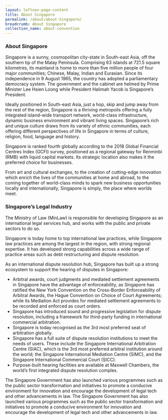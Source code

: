 ```yaml
---
layout: leftnav-page-content
title: About Singapore
permalink: /about/about-Singapore/
breadcrumb: About Singapore
collection_name: about-convention
---
```


### **About Singapore**

Singapore is a sunny, cosmopolitan city-state in South-east Asia, off the southern tip of the Malay Peninsula. Comprising 63 islands at 721.5 square kilometres, its mainland is home to more than five million people of four major communities; Chinese, Malay, Indian and Eurasian. Since its independence in 9 August 1965, the country has adopted a parliamentary democracy system. The government and the cabinet are helmed by Prime Minister Lee Hsien Loong while President Halimah Yacob is Singapore’s President.

Ideally positioned in South-east Asia, just a hop, skip and jump away from the rest of the region, Singapore is a thriving metropolis offering a fully integrated island-wide transport network, world-class infrastructure, dynamic business environment and vibrant living spaces. Singapore’s rich and unique culture draws from its variety of ethnic communities, each offering different perspectives of life in Singapore in terms of culture, religion, food, language and history.

Singapore is ranked fourth globally according to the 2018 Global Financial Centres Index (GCFI) survey, positioned as a regional gateway for Renminbi (RMB) with liquid capital markets. Its strategic location also makes it the preferred choice for businesses.

From art and cultural exchanges, to the creation of cutting-edge innovation which enrich the lives of the communities at home and abroad, to the coming together of world-class minds to spark new business opportunities locally and internationally, Singapore is simply, the place where worlds meet. 


### **Singapore’s Legal Industry**

The Ministry of Law (MinLaw) is responsible for developing Singapore as an international legal services hub, and works with the public and private sectors to do so. 

Singapore is today home to top international law practices, while Singapore law practices are among the largest in the region, with strong regional expertise. It has developed strong capabilities across a wide range of practice areas such as debt restructuring and dispute resolution. 

As an international dispute resolution hub, Singapore has built up a strong ecosystem to support the hearing of disputes in Singapore:
*	Arbitral awards, court judgments and mediated settlement agreements in Singapore have the advantage of enforceability, as Singapore has ratified the New York Convention on the Cross-Border Enforceability of Arbitral Awards, the Hague Convention on Choice of Court Agreements; while its Mediation Act provides for mediated settlement agreements to be recorded and enforced as court orders. 
*	Singapore has introduced sound and progressive legislation for dispute resolution, including a framework for third-party funding in international commercial arbitration. 
*	Singapore is today recognised as the 3rd most preferred seat of arbitration globally.
*	Singapore has a full suite of dispute resolution institutions to meet the needs of users. These include the Singapore International Arbitration Centre (SIAC), which is the 3rd most preferred arbitral institution around the world; the Singapore International Mediation Centre (SIMC), and the Singapore International Commercial Court (SICC). 
*	Purpose-built hearing facilities are available at Maxwell Chambers, the world’s first integrated dispute resolution complex. 

The Singapore Government has also launched various programmes such as the public sector transformation and initiatives to promote a conducive environment for innovation and encourage the development of legal tech and other advancements in law. 
The Singapore Government has also launched various programmes such as the public sector transformation and initiatives to promote a conducive environment for innovation and encourage the development of legal tech and other advancements in law. 
